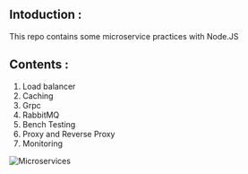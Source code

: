## Intoduction :
This repo contains some microservice practices with Node.JS

## Contents :
1. Load balancer
2. Caching
3. Grpc
4. RabbitMQ
5. Bench Testing
6. Proxy and Reverse Proxy
7. Monitoring

![Microservices](https://www.nginx.com/wp-content/uploads/2018/10/Slide-12-nginx-micro-arch-1024x768-e1540415812773.png)
